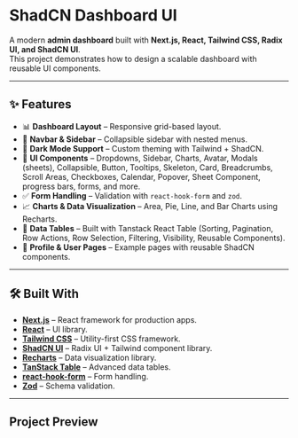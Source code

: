 # ShadCN Dashboard UI

A modern **admin dashboard** built with **Next.js, React, Tailwind CSS, Radix UI, and ShadCN UI**.  
This project demonstrates how to design a scalable dashboard with reusable UI components.

---

## ✨ Features

- 📊 **Dashboard Layout** – Responsive grid-based layout.  
- 🧭 **Navbar & Sidebar** – Collapsible sidebar with nested menus.  
- 🌙 **Dark Mode Support** – Custom theming with Tailwind + ShadCN.  
- 🎨 **UI Components** – Dropdowns, Sidebar, Charts, Avatar, Modals (sheets), Collapsible, Button, Tooltips, Skeleton, Card, Breadcrumbs, Scroll Areas, Checkboxes, Calendar, Popover,  Sheet Component, progress bars, forms, and more.  
- ✅ **Form Handling** – Validation with `react-hook-form` and `zod`.  
- 📈 **Charts & Data Visualization** – Area, Pie, Line, and Bar Charts using Recharts.  
- 📑 **Data Tables** – Built with Tanstack React Table (Sorting, Pagination, Row Actions, Row Selection, Filtering, Visibility, Reusable Components).  
- 👤 **Profile & User Pages** – Example pages with reusable ShadCN components.  

---

## 🛠️ Built With

- **[Next.js](https://nextjs.org/)** – React framework for production apps. 
- **[React](https://react.dev/)** – UI library.
- **[Tailwind CSS](https://tailwindcss.com/)** – Utility-first CSS framework.
- **[ShadCN UI](https://ui.shadcn.com/)** – Radix UI + Tailwind component library.
- **[Recharts](https://recharts.org/)** – Data visualization library.
- **[TanStack Table](https://tanstack.com/table)** – Advanced data tables.
- **[react-hook-form](https://react-hook-form.com/)** – Form handling.
- **[Zod](https://zod.dev/)** – Schema validation.

---

## Project Preview
